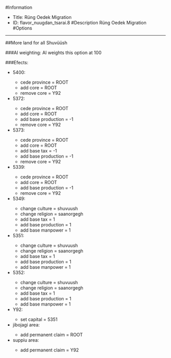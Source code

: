 #Information
 - Title: Rüng Oedek Migration
 - ID: flavor_nuugdan_tsarai.8
#Description
Rüng Oedek Migration
#Options

___
##More land for all Shuvüüsh

###AI weighting:
AI weights this option at 100


###Efects:<ul><li>5400:</li><ul><li>cede province = ROOT</li><li>add core = ROOT</li><li>remove core = Y92</li></ul><li>5372:</li><ul><li>cede province = ROOT</li><li>add core = ROOT</li><li>add base production = -1</li><li>remove core = Y92</li></ul><li>5373:</li><ul><li>cede province = ROOT</li><li>add core = ROOT</li><li>add base tax = -1</li><li>add base production = -1</li><li>remove core = Y92</li></ul><li>5339:</li><ul><li>cede province = ROOT</li><li>add core = ROOT</li><li>add base production = -1</li><li>remove core = Y92</li></ul><li>5349:</li><ul><li>change culture = shuvuush</li><li>change religion = saanorgegh</li><li>add base tax = 1</li><li>add base production = 1</li><li>add base manpower = 1</li></ul><li>5351:</li><ul><li>change culture = shuvuush</li><li>change religion = saanorgegh</li><li>add base tax = 1</li><li>add base production = 1</li><li>add base manpower = 1</li></ul><li>5352:</li><ul><li>change culture = shuvuush</li><li>change religion = saanorgegh</li><li>add base tax = 1</li><li>add base production = 1</li><li>add base manpower = 1</li></ul><li>Y92:</li><ul><li>set capital = 5351</li></ul><li>jibojagi area:</li><ul><li>add permanent claim = ROOT</li></ul><li>suppiu area:</li><ul><li>add permanent claim = Y92</li></ul></ul>
